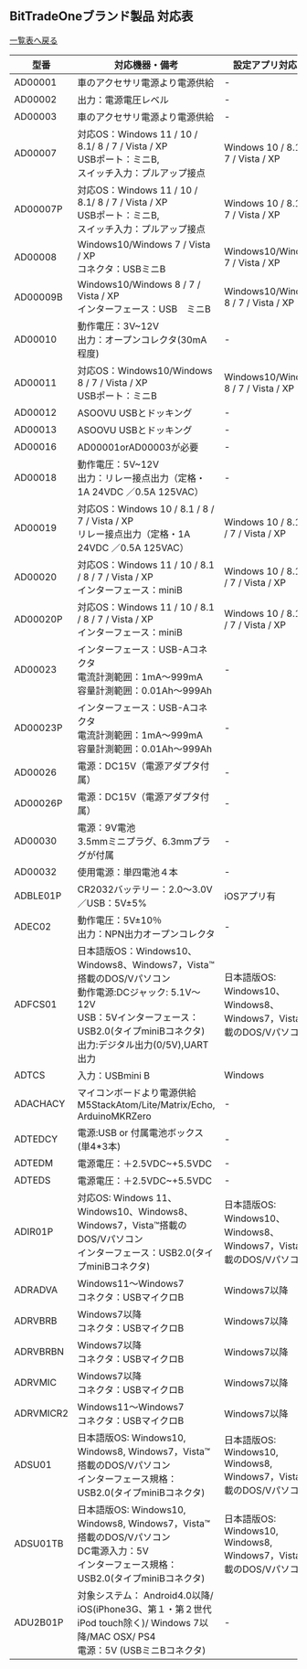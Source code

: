 ## BitTradeOneブランド製品 対応表
[一覧表へ戻る](README.md)


| 型番 | 対応機器・備考 | 設定アプリ対応OS |
| --- | --- | --- | 
| <a id="AD00001">AD00001</a>   | 車のアクセサリ電源より電源供給 | - |
| <a id="AD00002">AD00002</a>   | 出力：電源電圧レベル | - |
| <a id="AD00003">AD00003</a>   | 車のアクセサリ電源より電源供給 | - |
| <a id="AD00007">AD00007</a>   | 対応OS：Windows 11 / 10 / 8.1/ 8 / 7 / Vista / XP<br>USBポート：ミニB,<br>スイッチ入力：プルアップ接点 | Windows 10 / 8.1/ 8 / 7 / Vista / XP |
| <a id="AD00007P">AD00007P</a> | 対応OS：Windows 11 / 10 / 8.1/ 8 / 7 / Vista / XP<br>USBポート：ミニB,<br>スイッチ入力：プルアップ接点 | Windows 10 / 8.1/ 8 / 7 / Vista / XP |
| <a id="AD00008">AD00008</a>   | Windows10/Windows 7 / Vista / XP<br>コネクタ：USBミニB | Windows10/Windows 7 / Vista / XP |
| <a id="AD00009B">AD00009B</a> | Windows10/Windows 8 / 7 / Vista / XP<br>インターフェース：USB　ミニB | Windows10/Windows 8 / 7 / Vista / XP |
| <a id="AD00010">AD00010</a>   | 動作電圧：3V~12V<br>出力：オープンコレクタ(30mA程度) | - |
| <a id="AD00011">AD00011</a>   | 対応OS：Windows10/Windows 8 / 7 / Vista / XP<br>USBポート：ミニB | Windows10/Windows 8 / 7 / Vista / XP |
| <a id="AD00012">AD00012</a>   | ASOOVU USBとドッキング | - |
| <a id="AD00013">AD00013</a>   | ASOOVU USBとドッキング | - |
| <a id="AD00016">AD00016</a>   | AD00001orAD00003が必要 | - |
| <a id="AD00018">AD00018</a>   | 動作電圧：5V~12V<br> 出力：リレー接点出力（定格・1A 24VDC ／0.5A 125VAC）| - |
| <a id="AD00019">AD00019</a>   | 対応OS：Windows 10 / 8.1 / 8 / 7 / Vista / XP <br>リレー接点出力（定格・1A 24VDC ／0.5A 125VAC）| Windows 10 / 8.1 / 8 / 7 / Vista / XP |
| <a id="AD00020">AD00020</a>   | 対応OS：Windows 11 / 10 / 8.1 / 8 / 7 / Vista / XP<br>インターフェース：miniB　| Windows 10 / 8.1 / 8 / 7 / Vista / XP|
| <a id="AD00020P">AD00020P</a> | 対応OS：Windows 11 / 10 / 8.1 / 8 / 7 / Vista / XP<br>インターフェース：miniB　| Windows 10 / 8.1 / 8 / 7 / Vista / XP|
| <a id="AD00023">AD00023</a>   | インターフェース：USB-Aコネクタ<br>電流計測範囲：1mA～999mA<br>容量計測範囲：0.01Ah～999Ah| - |
| <a id="AD00023P">AD00023P</a> | インターフェース：USB-Aコネクタ<br>電流計測範囲：1mA～999mA<br>容量計測範囲：0.01Ah～999Ah| - |
| <a id="AD00026">AD00026</a>   | 電源：DC15V（電源アダプタ付属） | - |
| <a id="AD00026P">AD00026P</a> | 電源：DC15V（電源アダプタ付属） | - |
| <a id="AD00030">AD00030</a>   | 電源：9V電池<br>3.5mmミニプラグ、6.3mmプラグが付属 | - |
| <a id="AD00032">AD00032</a>   | 使用電源：単四電池４本 | - |
| <a id="ADBLE01P">ADBLE01P</a> | CR2032バッテリー：2.0～3.0V／USB：5V±5%| iOSアプリ有 |
| <a id="ADEC02">ADEC02</a>     | 動作電圧：5V±10％<br>出力：NPN出力オープンコレクタ| - |
| <a id="ADFCS01">ADFCS01</a>   | 日本語版OS：Windows10、Windows8、Windows7，Vista™搭載のDOS/Vパソコン<br>動作電源:DCジャック: 5.1V～12V<br>USB：5Vインターフェース：USB2.0(タイプminiBコネクタ)<br>出力:デジタル出力(0/5V),UART出力 |日本語版OS: Windows10、Windows8、Windows7，Vista™搭載のDOS/Vパソコン |
| <a id="ADTCS">ADTCS</a>       |入力：USBmini B | Windows |
| <a id="ADACHACY">ADACHACY</a> | マイコンボードより電源供給<br>M5StackAtom/Lite/Matrix/Echo, ArduinoMKRZero | - |
| <a id="ADTEDCY">ADTEDCY</a>   | 電源:USB or 付属電池ボックス(単4*3本) | - |
| <a id="ADTEDM">ADTEDM</a>     | 電源電圧：＋2.5VDC~+5.5VDC | - |
| <a id="ADTEDS">ADTEDS</a>     | 電源電圧：＋2.5VDC~+5.5VDC | - |
| <a id="ADIR01P">ADIR01P</a>   | 対応OS:  Windows 11、Windows10、Windows8、Windows7，Vista™搭載のDOS/Vパソコン<br>インターフェース：USB2.0(タイプminiBコネクタ)  | 日本語版OS: Windows10、Windows8、Windows7，Vista™搭載のDOS/Vパソコン |
| <a id="ADRADVA">ADRADVA</a>   |  Windows11～Windows7<br>コネクタ：USBマイクロB | Windows7以降 |
| <a id="ADRVBRB">ADRVBRB</a>   | Windows7以降<br>コネクタ：USBマイクロB | Windows7以降 |
| <a id="ADRVBRBN">ADRVBRBN</a> | Windows7以降<br>コネクタ：USBマイクロB | Windows7以降 |
| <a id="ADRVMIC">ADRVMIC</a>   | Windows7以降<br>コネクタ：USBマイクロB | Windows7以降 |
| <a id="ADRVMICR2">ADRVMICR2</a>   | Windows11～Windows7<br>コネクタ：USBマイクロB | Windows7以降 |
| <a id="ADSU01">ADSU01</a>     | 日本語版OS: Windows10, Windows8, Windows7，Vista™搭載のDOS/Vパソコン<br>インターフェース規格：USB2.0(タイプminiBコネクタ) | 日本語版OS: Windows10, Windows8, Windows7，Vista™搭載のDOS/Vパソコン
| <a id="ADSU01TB">ADSU01TB</a> | 日本語版OS: Windows10, Windows8, Windows7，Vista™搭載のDOS/Vパソコン<br>DC電源入力：5V<br>インターフェース規格：USB2.0(タイプminiBコネクタ) | 日本語版OS: Windows10, Windows8, Windows7，Vista™搭載のDOS/Vパソコン
| <a id="ADU2B01P">ADU2B01P</a> | 対象システム： Android4.0以降/ iOS(iPhone3G、第１・第２世代iPod touch除く)/ Windows 7以降/MAC OSX/ PS4<br>電源：5V (USBミニBコネクタ)| - |
